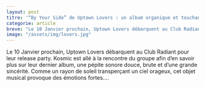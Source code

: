 ```yaml
---
layout: post
titre: '“By Your Side” de Uptown Lovers : un album organique et touchant.'
categorie: article
breve: "Le 10 Janvier prochain, Uptown Lovers débarquent au Club Radiant pour leur release party. Kosmic est allé à la rencontre du groupe afin d’en savoir plus sur leur dernier album, une pépite sonore douce, brute et d’une grande sincérité."
image: "/assets/img/lovers.jpg"
---
```


Le 10 Janvier prochain, Uptown Lovers débarquent au Club Radiant pour leur release party. Kosmic est allé à la rencontre du groupe afin d’en savoir plus sur leur dernier album, une pépite sonore douce, brute et d’une grande sincérité. Comme un rayon de soleil transperçant un ciel orageux, cet objet musical provoque des émotions fortes.…
